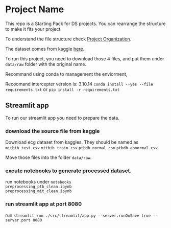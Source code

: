 # Project Name

This repo is a Starting Pack for DS projects. You can rearrange the structure to make it fits your project.

To understand the file structure check [Project Organization](./organization.md).

The dataset comes from kaggle [here](https://www.kaggle.com/datasets/shayanfazeli/heartbeat/data).

To run this project, you need to download those 4 files, and put them under `data/raw` folder with the original name.

Recommand using conda to management the enviorment,

Recoomand intercepter version is: 3.10.14
`conda install --yes --file requirements.txt`
or
`pip install -r requirements.txt`

## Streamlit app

To run our streamlit app you need to prepare the data.

### download the source file from kaggle

Download ecg dataset from kaggles. They should be named as `mitbih_test.csv` `mitbih_train.csv` `ptbdb_normal.csv` `ptbdb_abnormal.csv`.

Move those files into the folder `data/raw`.

### excute notebooks to generate processed dataset.

run notebooks under `notebooks`  
`preprocessing_ptb_clean.ipynb`  
`preprocessing_mit_clean.ipynb`

### run streamlit app at port 8080

run `streamlit run ./src/streamlit/app.py --server.runOnSave true --server.port 8080`
